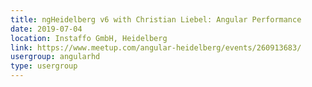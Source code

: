 ```yaml
---
title: ngHeidelberg v6 with Christian Liebel: Angular Performance
date: 2019-07-04
location: Instaffo GmbH, Heidelberg
link: https://www.meetup.com/angular-heidelberg/events/260913683/
usergroup: angularhd
type: usergroup
---
```

